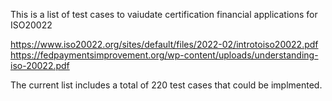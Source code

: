 This is a list of test cases to vaiudate certification financial applications for ISO20022

https://www.iso20022.org/sites/default/files/2022-02/introtoiso20022.pdf
https://fedpaymentsimprovement.org/wp-content/uploads/understanding-iso-20022.pdf

The current list includes a total of 220 test cases that could be implmented.
